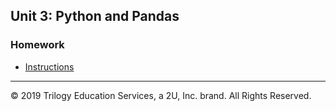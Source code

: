 ## Unit 3: Python and Pandas

### Homework

* [Instructions](../../02-Homework/04-Pandas/Instructions/README.md)

- - -

© 2019 Trilogy Education Services, a 2U, Inc. brand. All Rights Reserved.
